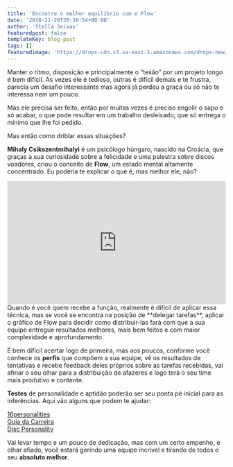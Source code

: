 ```yaml
---
title: 'Encontre o melhor equilíbrio com o Flow'
date: '2018-11-29T20:38:54+00:00'
author: 'Stella Seixas'
featuredpost: false
templateKey: blog-post
tags: []
featuredimage: 'https://drops-cdn.s3.sa-east-1.amazonaws.com/drops-new/wp-content/uploads/2018/11/29203018/capa_flow-150x150.png'
---
```

Manter o ritmo, disposição e principalmente o “tesão” por um projeto longo é bem difícil. As vezes ele é tedioso, outras é difícil demais e te frustra, parecia um desafio interessante mas agora já perdeu a graça ou só não te interessa nem um pouco.

Mas ele precisa ser feito, então por muitas vezes é preciso engolir o sapo e só acabar, o que pode resultar em um trabalho desleixado, que só entrega o mínimo que lhe foi pedido.

Mas então como driblar essas situações?

**Mihaly Csikszentmihalyi** é um psicólogo húngaro, nascido na Croácia, que graças a sua curiosidade sobre a felicidade e uma palestra sobre discos voadores, criou o conceito de **Flow**, um estado mental altamente concentrado. Eu poderia te explicar o que é, mas melhor ele, não?

<div style="max-width: 854px;"><div style="position: relative; height: 0; padding-bottom: 56.25%;"><iframe allowfullscreen="allowfullscreen" frameborder="0" height="480" loading="lazy" scrolling="no" src="https://embed.ted.com/talks/lang/pt-br/mihaly_csikszentmihalyi_on_flow" style="position: absolute; left: 0; top: 0; width: 100%; height: 100%;" width="854"></iframe></div></div>Quando é você quem recebe a função, realmente é difícil de aplicar essa técnica, mas se você se encontra na posição de **delegar tarefas**, aplicar o gráfico de Flow para decidir como distribuir-las fará com que a sua equipe entregue resultados melhores, mais bem feitos e com maior complexidade e aprofundamento.

É bem difícil acertar logo de primeira, mas aos poucos, conforme você conhece os **perfis** que compõem a sua equipe, vê os resultados de tentativas e recebe feedback deles próprios sobre as tarefas recebidas, vai afinar o seu olhar para a distribuição de afazeres e logo terá o seu time mais produtivo e contente.

**Testes** de personalidade e aptidão poderão ser seu ponta pé inicial para as inferências. Aqui vão alguns que podem te ajudar:

[16personalities](https://www.16personalities.com/br/teste-de-personalidade)  
[Guia da Carreira](https://www.guiadacarreira.com.br/testes/teste-de-personalidade/)  
[Disc Personality](https://www.123test.com/disc-personality-test/)

Vai levar tempo e um pouco de dedicação, mas com um certo empenho, e olhar afiado, você estará gerindo uma equipe incrível e tirando de todos o seu **absoluto melhor**.
